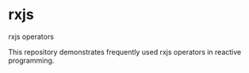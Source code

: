 # rxjs
rxjs operators

This repository demonstrates frequently used rxjs operators in reactive programming.
